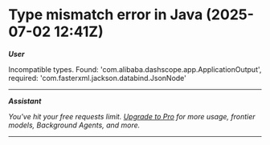 <!-- Generated by SpecStory -->

# Type mismatch error in Java (2025-07-02 12:41Z)

_**User**_

Incompatible types. Found: 'com.alibaba.dashscope.app.ApplicationOutput', required: 'com.fasterxml.jackson.databind.JsonNode'

---

_**Assistant**_

*You've hit your free requests limit. [Upgrade to Pro](https://www.cursor.com/api/auth/checkoutDeepControl?tier=pro) for more usage, frontier models, Background Agents, and more.*

---

